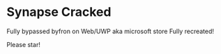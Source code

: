 # Synapse Cracked

Fully bypassed byfron on Web/UWP aka microsoft store
Fully recreated!

Please star!
